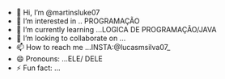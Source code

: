 - 👋 Hi, I’m @martinsluke07
- 👀 I’m interested in .. PROGRAMAÇÃO
- 🌱 I’m currently learning ...LOGICA DE PROGRAMAÇÃO/JAVA
- 💞️ I’m looking to collaborate on ...
- 📫 How to reach me ...INSTA:@lucasmsilva07_
- 😄 Pronouns: ...ELE/ DELE
- ⚡ Fun fact: ...

<!---
martinsluke07/martinsluke07 is a ✨ special ✨ repository because its `README.md` (this file) appears on your GitHub profile.
You can click the Preview link to take a look at your changes.
--->
